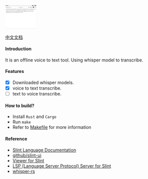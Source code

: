<img src="./screenshot/vtbox.png" width="100"/>

[中文文档](./README.zh-CN.md)

#### Introduction
It is an offline voice to text tool. Using whisper model to transcribe.

#### Features
- [x] Downloaded whisper models.
- [x] voice to text transcribe.
- [ ] text to voice transcribe.

#### How to build?
- Install `Rust` and `Cargo`
- Run `make`
- Refer to [Makefile](./Makefile) for more information

#### Reference
- [Slint Language Documentation](https://slint-ui.com/releases/1.0.0/docs/slint/)
- [github/slint-ui](https://github.com/slint-ui/slint)
- [Viewer for Slint](https://github.com/slint-ui/slint/tree/master/tools/viewer)
- [LSP (Language Server Protocol) Server for Slint](https://github.com/slint-ui/slint/tree/master/tools/lsp)
- [whisper-rs](https://github.com/tazz4843/whisper-rs)
